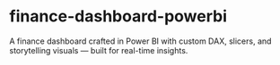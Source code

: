 # finance-dashboard-powerbi
A finance dashboard crafted in Power BI with custom DAX, slicers, and storytelling visuals — built for real-time insights.
